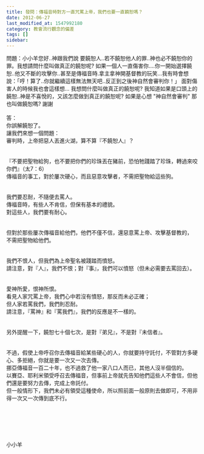 ```yaml
---
title: 發問：傳福音時對方一直咒罵上帝，我們也要一直饒恕嗎？
date: 2012-06-27
last_modified_at: 1547992180
category: 教會流行觀念的偏差
tags: []
sidebar: 
---
```


<p>問題：小小羊您好..神跟我們說 要饒恕人..若不饒恕他人的罪..神也必不饒恕你的罪。我想請問什麼叫做真正的饒恕呢? 如果一個人一直傷害你....你一開始選擇饒恕..他又不斷的攻擊你..甚至是傳福音時.拿主拿神開基督教的玩笑...我有時會想說：「哼！算了..你就繼續這樣無法無天吧..反正到之後神自然會審判你！」 面對傷害人的時候我也會這樣想... 我想問什麼叫做真正的饒恕呢? 我知道如果是口頭上的饒恕..神是不喜悅的，又該怎麼做到真正的饒恕呢? 如果是心想 "神自然會審判" 那也叫做饒恕嗎? 謝謝<br/><!--more--><br/>答：<br/>你誤解饒恕了。<br/>讓我們來想一個問題：<br/>審判時，上帝把惡人丟進火湖，算不算『不饒恕人』？<br/><br/> <br/>『不要把聖物給狗，也不要把你們的珍珠丟在豬前，恐怕牠踐踏了珍珠，轉過來咬你們』（太7：6）<br/>傳福音的事工，對於屢次硬心，而且惡意攻擊者，不需把聖物給這些狗。<br/><br/> <br/>我們要忍耐，不隨便去罵人。<br/>傳福音時，有些人不肯信，但保有基本的禮貌。<br/>對這些人，我們要有耐心。<br/><br/> <br/>但對於那些屢次傳福音給他們，他們不僅不信，還惡意罵上帝、攻擊基督教的，<br/>不需把聖物給他們。<br/><br/> <br/>我們不恨人，但我們為上帝聖名被踐踏而憤怒。<br/>請注意，對『人』，我們不恨；對『事』，我們可以憤怒（但未必需要去罵回去）。<br/><br/> <br/>愛神所愛，恨神所恨。<br/>看見人家咒罵上帝，我們心中若沒有憤怒，那反而未必正確；<br/>但人家若罵我們，我們則忍耐。<br/>請注意，『罵神』和『罵我們』，我們的反應是不一樣的。<br/><br/> <br/>另外提醒一下，饒恕七十個七次，是對『弟兄』，不是對『未信者』。<br/><br/> <br/>不過，假使上帝呼召你去傳福音給某些硬心的人，你就要持守託付，不管對方多硬心、多拒絕，你就是要一次又一次去傳。<br/>挪亞傳福音一百二十年，也不過救了他一家八口人而已，其他人沒半個信的。<br/>以賽亞、耶利米領受呼召去傳福音，但事前上帝就先告知他們這些人不會信，但他們還是要努力去傳，完成上帝託付。<br/>但一般情形下，我們未必有領受這種使命，所以照前面一般原則去做即可，不用非得一次又一次傳到底不行。<br/><br/><br/><br/><br/><br/><br/>小小羊<br/><br/><br/><br/><br/><br/></p>